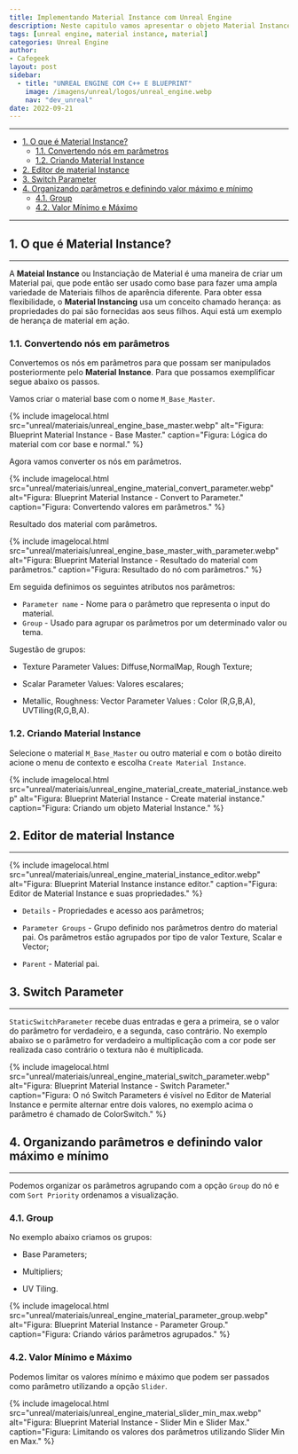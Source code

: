```yaml
---
title: Implementando Material Instance com Unreal Engine
description: Neste capitulo vamos apresentar o objeto Material Instance que flexibiliza a implementação de materiais no Unreal Engine.
tags: [unreal engine, material instance, material]
categories: Unreal Engine
author: 
- Cafegeek
layout: post
sidebar:  
  - title: "UNREAL ENGINE COM C++ E BLUEPRINT"
    image: /imagens/unreal/logos/unreal_engine.webp
    nav: "dev_unreal"
date: 2022-09-21 
---
```


***

- [1. O que é Material Instance?](#1-o-que-é-material-instance)
  - [1.1. Convertendo nós em parâmetros](#11-convertendo-nós-em-parâmetros)
  - [1.2. Criando Material Instance](#12-criando-material-instance)
- [2. Editor de material Instance](#2-editor-de-material-instance)
- [3. Switch Parameter](#3-switch-parameter)
- [4. Organizando parâmetros e definindo valor máximo e mínimo](#4-organizando-parâmetros-e-definindo-valor-máximo-e-mínimo)
  - [4.1. Group](#41-group)
  - [4.2. Valor Mínimo e Máximo](#42-valor-mínimo-e-máximo)

***

## 1. O que é Material Instance?

***

A **Mateial Instance** ou Instanciação de Material é uma maneira de criar um Material pai, que pode então ser usado como base para fazer uma ampla variedade de Materiais filhos de aparência diferente. Para obter essa flexibilidade, o **Material Instancing** usa um conceito chamado herança: as propriedades do pai são fornecidas aos seus filhos. Aqui está um exemplo de herança de material em ação.

### 1.1. Convertendo nós em parâmetros

Convertemos os nós em parâmetros para que possam ser manipulados posteriormente pelo **Material Instance**. Para que possamos exemplificar segue abaixo os passos.

Vamos criar o material base com o nome `M_Base_Master`.

{% include imagelocal.html
    src="unreal/materiais/unreal_engine_base_master.webp"
    alt="Figura: Blueprint Material Instance - Base Master."
    caption="Figura: Lógica do material com cor base e normal."
%}

Agora vamos converter os nós em parâmetros.

{% include imagelocal.html
    src="unreal/materiais/unreal_engine_material_convert_parameter.webp"
    alt="Figura: Blueprint Material Instance - Convert to Parameter."
    caption="Figura: Convertendo valores em parâmetros."
%}

Resultado dos material com parâmetros.

{% include imagelocal.html
    src="unreal/materiais/unreal_engine_base_master_with_parameter.webp"
    alt="Figura: Blueprint Material Instance -  Resultado do material com parâmetros."
    caption="Figura: Resultado do nó com parâmetros."
%}

Em seguida definimos os seguintes atributos nos parâmetros:

- `Parameter name` - Nome para o parâmetro que representa o input do material.
- `Group` - Usado para agrupar os parâmetros por um determinado valor ou tema.

Sugestão de grupos:

- Texture Parameter Values: Diffuse,NormalMap, Rough Texture;

- Scalar Parameter Values:  Valores escalares;

- Metallic, Roughness: Vector Parameter Values : Color (R,G,B,A), UVTiling(R,G,B,A).

### 1.2. Criando Material Instance

Selecione o material `M_Base_Master` ou outro material e com o botão direito acione o menu de contexto e escolha `Create Material Instance`.

{% include imagelocal.html
    src="unreal/materiais/unreal_engine_material_create_material_instance.webp"
    alt="Figura: Blueprint Material Instance - Create material instance."
    caption="Figura: Criando um objeto Material Instance."
%}

## 2. Editor de material Instance

***

{% include imagelocal.html
    src="unreal/materiais/unreal_engine_material_instance_editor.webp"
    alt="Figura: Blueprint Material Instance instance editor."
    caption="Figura: Editor de Material Instance e suas propriedades."
%}

- `Details` - Propriedades e acesso aos parâmetros;

- `Parameter Groups` - Grupo definido nos parâmetros dentro do material pai.
  Os parâmetros estão agrupados por tipo de valor Texture, Scalar e Vector;

- `Parent` - Material pai.

## 3. Switch Parameter

***

`StaticSwitchParameter` recebe duas entradas e gera a primeira, se o valor do parâmetro for verdadeiro, e a segunda, caso contrário. No exemplo abaixo se o parâmetro for verdadeiro a multiplicação com a cor pode ser realizada caso contrário o textura não é multiplicada.

{% include imagelocal.html
    src="unreal/materiais/unreal_engine_material_switch_parameter.webp"
    alt="Figura: Blueprint Material Instance - Switch Parameter."
    caption="Figura: O nó Switch Parameters é visível no Editor de Material Instance e permite alternar entre dois valores, no exemplo acima o parâmetro é chamado de ColorSwitch."
%}

## 4. Organizando parâmetros e definindo valor máximo e mínimo

***

Podemos organizar os parâmetros agrupando com a opção `Group` do nó e com `Sort Priority` ordenamos a visualização.

### 4.1. Group

No exemplo abaixo criamos os grupos:

- Base Parameters;

- Multipliers;

- UV Tiling.

{% include imagelocal.html
    src="unreal/materiais/unreal_engine_material_parameter_group.webp"
    alt="Figura: Blueprint Material Instance - Parameter Group."
    caption="Figura: Criando vários parâmetros agrupados."
%}

### 4.2. Valor Mínimo e Máximo

Podemos limitar os valores mínimo e máximo que podem ser passados como parâmetro utilizando a opção `Slider`.

{% include imagelocal.html
    src="unreal/materiais/unreal_engine_material_slider_min_max.webp"
    alt="Figura: Blueprint Material Instance - Slider Min e Slider Max."
    caption="Figura: Limitando os valores dos parâmetros utilizando Slider Min en Max."
%}
